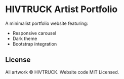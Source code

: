 # HIVTRUCK Artist Portfolio

A minimalist portfolio website featuring:
- Responsive carousel
- Dark theme
- Bootstrap integration

## License
All artwork © HIVTRUCK. Website code MIT Licensed.
